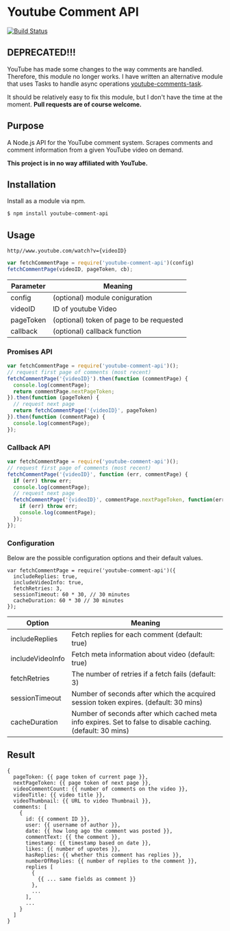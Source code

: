 # Youtube Comment API

[![Build Status](https://travis-ci.org/philbot9/youtube-comment-api.svg?branch=master)](https://travis-ci.org/philbot9/youtube-comment-api)

## DEPRECATED!!!

YouTube has made some changes to the way comments are handled. Therefore, this module no longer works. I have written an alternative module that uses Tasks to handle async operations [youtube-comments-task](https://github.com/philbot9/youtube-comments-task).

It should be relatively easy to fix this module, but I don't have the time at the moment. **Pull requests are of course welcome.**

## Purpose

A Node.js API for the YouTube comment system. Scrapes comments and comment information from a given YouTube video on demand.

**This project is in no way affiliated with YouTube.**

## Installation

Install as a module via npm.

```bash
$ npm install youtube-comment-api
```

## Usage

`http//www.youtube.com/watch?v={videoID}`

``` javascript
var fetchCommentPage = require('youtube-comment-api')(config)
fetchCommentPage(videoID, pageToken, cb);
```

| Parameter     | Meaning       |
| ------------- |---------------|
| config        | (optional) module coniguration |
| videoID       | ID of youtube Video |
| pageToken     | (optional) token of page to be requested |
| callback      | (optional) callback function      |

### Promises API

``` javascript
var fetchCommentPage = require('youtube-comment-api')();
// request first page of comments (most recent)
fetchCommentPage('{videoID}').then(function (commentPage) {
  console.log(commentPage);
  return commentPage.nextPageToken;
}).then(function (pageToken) {
  // request next page
  return fetchCommentPage('{videoID}', pageToken)
}).then(function (commentPage) {
  console.log(commentPage);
});
```

### Callback API

``` javascript
var fetchCommentPage = require('youtube-comment-api')();
// request first page of comments (most recent)
fetchCommentPage('{videoID}', function (err, commentPage) {
  if (err) throw err;
  console.log(commentPage);
  // request next page
  fetchCommentPage('{videoID}', commentPage.nextPageToken, function(err, commentPage) {
    if (err) throw err;
    console.log(commentPage);
  });
});
```

### Configuration

Below are the possible configuration options and their default values.

```
var fetchCommentPage = require('youtube-comment-api')({
  includeReplies: true,
  includeVideoInfo: true,
  fetchRetries: 3,
  sessionTimeout: 60 * 30, // 30 minutes
  cacheDuration: 60 * 30 // 30 minutes
});
```

| Option              | Meaning       |
| ------------------- |---------------|
| includeReplies      | Fetch replies for each comment (default: true) |
| includeVideoInfo    | Fetch meta information about video (default: true) |
| fetchRetries        | The number of retries if a fetch fails (default: 3) |
| sessionTimeout      | Number of seconds after which the acquired session token expires. (default: 30 mins) |
| cacheDuration       | Number of seconds after which cached meta info expires. Set to false to disable caching. (default: 30 mins) |

## Result

```
{
  pageToken: {{ page token of current page }},
  nextPageToken: {{ page token of next page }},
  videoCommentCount: {{ number of comments on the video }},
  videoTitle: {{ video title }},
  videoThumbnail: {{ URL to video Thumbnail }},
  comments: [
	{
      id: {{ comment ID }},
      user: {{ username of author }},
      date: {{ how long ago the comment was posted }},
      commentText: {{ the comment }},
      timestamp: {{ timestamp based on date }},
      likes: {{ number of upvotes }},
      hasReplies: {{ whether this comment has replies }},
      numberOfReplies: {{ number of replies to the comment }},
      replies [
        {
          {{ ... same fields as comment }}
        },
        ...
      ],
      ...
    }
  ]
}

```
